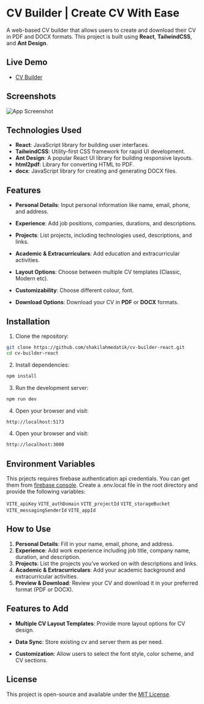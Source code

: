 # CV Builder | Create CV With Ease

A web-based CV builder that allows users to create and download their CV in PDF and DOCX formats. This project is built using **React**, **TailwindCSS**, and **Ant Design**.

## Live Demo

- [CV Builder](https://cv-builder-b3011.web.app/)

## Screenshots

![App Screenshot](https://i.ibb.co.com/qYmR8Hh5/cv-builder-mocup.webp)

## **Technologies Used**

- **React**: JavaScript library for building user interfaces.
- **TailwindCSS**: Utility-first CSS framework for rapid UI development.
- **Ant Design**: A popular React UI library for building responsive layouts.
- **html2pdf**: Library for converting HTML to PDF.
- **docx**: JavaScript library for creating and generating DOCX files.

## **Features**

- **Personal Details**: Input personal information like name, email, phone, and address.
- **Experience**: Add job positions, companies, durations, and descriptions.
- **Projects**: List projects, including technologies used, descriptions, and links.
- **Academic & Extracurriculars**: Add education and extracurricular activities.

- **Layout Options**: Choose between multiple CV templates (Classic, Modern etc).

- **Customizability**: Choose different colour, font.

- **Download Options**: Download your CV in **PDF** or **DOCX** formats.

## Installation

1. Clone the repository:

```bash
git clone https://github.com/shakilahmedatik/cv-builder-react.git
cd cv-builder-react
```

2. Install dependencies:

```bash
npm install
```

3. Run the development server:

```bash
npm run dev
```

4. Open your browser and visit:

```bash
http://localhost:5173
```

4. Open your browser and visit:

```bash
http://localhost:3000
```

## Environment Variables

This prjects requires firebase authentication api credentials. You can get them from [firebase console](https://console.firebase.google.com/).
Create a .env.local file in the root directory and provide the following variables:

`VITE_apiKey`
`VITE_authDomain`
`VITE_projectId`
`VITE_storageBucket`
`VITE_messagingSenderId`
`VITE_appId`

## **How to Use**

1.  **Personal Details**: Fill in your name, email, phone, and address.
2.  **Experience**: Add work experience including job title, company name, duration, and description.
3.  **Projects**: List the projects you’ve worked on with descriptions and links.
4.  **Academic & Extracurriculars**: Add your academic background and extracurricular activities.
5.  **Preview & Download**: Review your CV and download it in your preferred format (PDF or DOCX).

## **Features to Add**

- **Multiple CV Layout Templates**: Provide more layout options for CV design.

- **Data Sync**: Store existing cv and server them as per need.
- **Customization**: Allow users to select the font style, color scheme, and CV sections.

## **License**

This project is open-source and available under the [MIT License](LICENSE).
